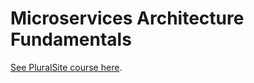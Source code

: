 # Microservices Architecture Fundamentals

[See PluralSite course here](https://app.pluralsight.com/library/courses/microservices-fundamentals/table-of-contents).
